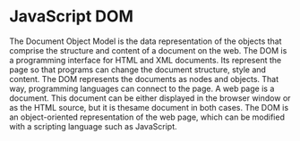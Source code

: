 # JavaScript DOM
The Document Object Model is the data representation of the objects that comprise the structure and content of a document on the web.
The DOM is a programming interface for HTML and XML documents. Its represent the page so that programs can change the document structure, style and content. The DOM represents the documents as nodes and objects. That way, programming languages can connect to the page.
A web page is a document. This document can be either displayed in the browser window or as the HTML source, but it is thesame document in both cases. The DOM is an object-oriented representation of the web page, which can be modified with a scripting language such as JavaScript.